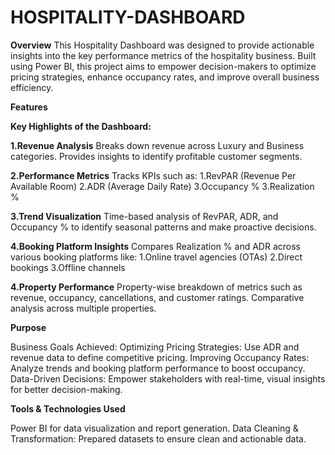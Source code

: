 # HOSPITALITY-DASHBOARD
**Overview**
This Hospitality Dashboard was designed to provide actionable insights into the key performance metrics of the hospitality business. Built using Power BI, this project aims to empower decision-makers to optimize pricing strategies, enhance occupancy rates, and improve overall business efficiency.

**Features**

**Key Highlights of the Dashboard:**

**1.Revenue Analysis**
Breaks down revenue across Luxury and Business categories.
Provides insights to identify profitable customer segments.

**2.Performance Metrics**
Tracks KPIs such as:
1.RevPAR (Revenue Per Available Room)
2.ADR (Average Daily Rate)
3.Occupancy %
3.Realization %

**3.Trend Visualization**
Time-based analysis of RevPAR, ADR, and Occupancy % to identify seasonal patterns and make proactive decisions.

**4.Booking Platform Insights**
Compares Realization % and ADR across various booking platforms like:
1.Online travel agencies (OTAs)
2.Direct bookings
3.Offline channels

**4.Property Performance**
Property-wise breakdown of metrics such as revenue, occupancy, cancellations, and customer ratings.
Comparative analysis across multiple properties.

**Purpose**

Business Goals Achieved:
Optimizing Pricing Strategies: Use ADR and revenue data to define competitive pricing.
Improving Occupancy Rates: Analyze trends and booking platform performance to boost occupancy.
Data-Driven Decisions: Empower stakeholders with real-time, visual insights for better decision-making.

**Tools & Technologies Used**

Power BI for data visualization and report generation.
Data Cleaning & Transformation: Prepared datasets to ensure clean and actionable data.
